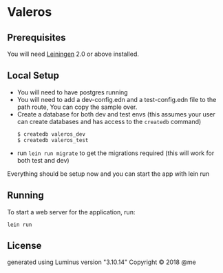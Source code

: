 # Valeros

## Prerequisites

You will need [Leiningen][1] 2.0 or above installed.

[1]: https://github.com/technomancy/leiningen

## Local Setup

- You will need to have postgres running
- You will need to add a dev-config.edn and a test-config.edn file to the path route, You can copy the sample over.
- Create a database for both dev and test envs (this assumes your user can create databases and has access to the `createdb` command)
    ```
    $ createdb valeros_dev
    $ createdb valeros_test
    ```
- run  `lein run migrate` to get the migrations required (this will work for both test and dev)

Everything should be setup now and you can start the app with lein run


## Running

To start a web server for the application, run:

    lein run

## License

generated using Luminus version "3.10.14"
Copyright © 2018 @me
